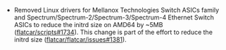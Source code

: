 - Removed Linux drivers for Mellanox Technologies Switch ASICs family and Spectrum/Spectrum-2/Spectrum-3/Spectrum-4 Ethernet Switch ASICs to reduce the initrd size on AMD64 by ~5MB ([flatcar/scripts#1734](https://github.com/flatcar/scripts/pull/1734)). This change is part of the effort to reduce the initrd size ([flatcar/flatcar/issues#1381](https://github.com/flatcar/Flatcar/issues/1381)).

